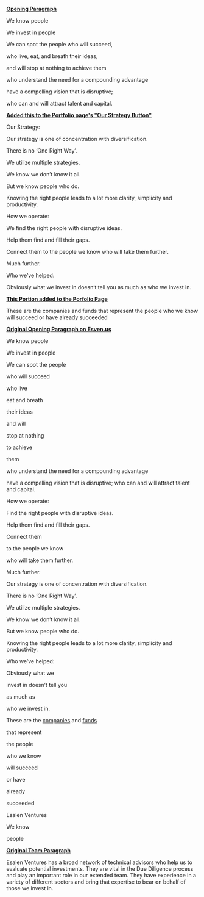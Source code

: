 **<u>Opening Paragraph</u>**

We know people

We invest in people

We can spot the people who will succeed, 

who live, eat, and breath their ideas,

and will stop at nothing to achieve them

who understand the need for a compounding advantage 

have a compelling vision that is disruptive; 

who can and will attract talent and capital.



**<u>Added this to the Portfolio page's "Our Strategy Button"</u>**

Our Strategy: 

Our strategy is one of concentration with diversification.

There is no ‘One Right Way’.

We utilize multiple strategies.

We know we don’t know it all.

But we know people who do.

Knowing the right people leads to a lot more clarity, simplicity and productivity.



How we operate:

We find the right people with disruptive ideas. 

Help them find and fill their gaps.

Connect them to the people we know who will take them further.

Much further.



Who we’ve helped:

Obviously what we invest in doesn’t tell you as much as who we invest in.

 

**<u>This Portion added to the Porfolio Page</u>** 

These are the companies and funds that represent the people who we know will succeed or have already succeeded







**<u>Original Opening Paragraph on Esven.us</u>**

We know people

We invest in people



We can spot the people

who will succeed

who live

eat and breath

their ideas

and will

stop at nothing

to achieve

them

 

who understand the need for a compounding advantage

 

have a compelling vision that is disruptive; who can and will attract talent and capital.

How we operate:

Find the right people with disruptive ideas.

Help them find and
fill their gaps.



Connect them

to the people we know

who will take them further.

 

Much further.



Our strategy is one of concentration with diversification.

There is no ‘One Right Way’.

We utilize multiple strategies.

We know we don’t know it all.

But we know people who do.

Knowing the right people leads to a lot more clarity, simplicity and productivity.

Who we’ve helped:

Obviously what we

invest in doesn’t tell you

as much as

who we invest in.

 

These are the [companies](https://www.esven.us/recent-investments) and [funds](https://www.esven.us/portfolio-funds)

that represent

the people

who we know

will succeed

or have

already

succeeded



Esalen Ventures

 

We know

people



**<u>Original Team Paragraph</u>**

Esalen Ventures has a broad network of technical advisors who help us to evaluate potential investments. They are vital in the Due Diligence process and play an important role in our extended team. They have experience in a variety of different sectors and bring that expertise to bear on behalf of those we invest in.